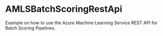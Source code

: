 # AMLSBatchScoringRestApi
Example on how to use the Azure Machine Learning Service REST API for Batch Scoring Pipelines.
